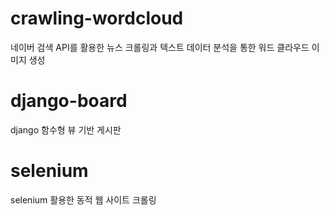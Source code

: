 # crawling-wordcloud
네이버 검색 API를 활용한 뉴스 크롤링과 텍스트 데이터 분석을 통한 워드 클라우드 이미지 생성

# django-board
django 함수형 뷰 기반 게시판

# selenium
selenium 활용한 동적 웹 사이트 크롤링
